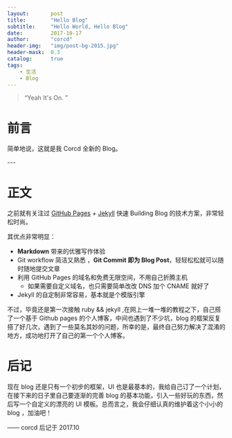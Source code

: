 ```yaml
---
layout:       post
title:        "Hello Blog"
subtitle:     "Hello World, Hello Blog"
date:         2017-10-17
author:       "corcd"
header-img:   "img/post-bg-2015.jpg"
header-mask:  0.3
catalog:      true
tags:
    - 生活
    - Blog
---
```


> “Yeah It's On. ”


# 前言

简单地说，这就是我 Corcd 全新的 Blog。


<p id = "build"></p>
---

# 正文


之前就有关注过 [GitHub Pages](https://pages.github.com/) + [Jekyll](http://jekyllrb.com/) 快速 Building Blog 的技术方案，非常轻松时尚。

其优点非常明显：

* **Markdown** 带来的优雅写作体验
* Git workflow 简洁又熟悉 ，**Git Commit 即为 Blog Post**，轻轻松松就可以随时随地提交文章
* 利用 GitHub Pages 的域名和免费无限空间，不用自己折腾主机
	* 如果需要自定义域名，也只需要简单改改 DNS 加个 CNAME 就好了 
* Jekyll 的自定制非常容易，基本就是个模版引擎

不过，毕竟还是第一次接触 ruby && jekyll ,在网上一堆一堆的教程之下，自己搭了一个基于  Github pages 的个人博客，中间也遇到了不少坑，blog 的框架反复搭了好几次，遇到了一些莫名其妙的问题，所幸的是，最终自己努力解决了混淆的地方，成功地打开了自己的第一个个人博客。


# 后记

现在 blog 还是只有一个初步的框架，UI 也是最基本的，我给自己订了一个计划，在接下来的日子里自己要逐渐的完善 blog 的基本功能，引入一些好玩的东西，然后写一个自定义的漂亮的 UI 模板。总而言之，我会仔细认真的维护着这个小小的 blog ，加油吧！

—— corcd 后记于 2017.10



